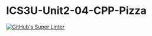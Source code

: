 # ICS3U-Unit2-04-CPP-Pizza

[![GitHub's Super Linter](https://github.com/sydneykuhn/ICS3U-Unit2-04-CPP-Pizza/workflows/GitHub's%20Super%20Linter/badge.svg)](https://github.com/sydneykuhn/ICS3U-Unit2-04-CPP-Pizza/actions)
